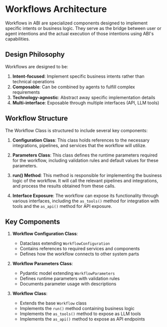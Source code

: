 # Workflows Architecture

Workflows in ABI are specialized components designed to implement specific intents or business logic. They serve as the bridge between user or agent intentions and the actual execution of those intentions using ABI's capabilities.

## Design Philosophy

Workflows are designed to be:
1. **Intent-focused**: Implement specific business intents rather than technical operations
2. **Composable**: Can be combined by agents to fulfill complex requirements
3. **Technology-agnostic**: Abstract away specific implementation details
4. **Multi-interface**: Exposable through multiple interfaces (API, LLM tools)

## Workflow Structure

The Workflow Class is structured to include several key components:

1. **Configuration Class**: This class holds references to the necessary integrations, pipelines, and services that the workflow will utilize.

2. **Parameters Class**: This class defines the runtime parameters required for the workflow, including validation rules and default values for these parameters.

3. **run() Method**: This method is responsible for implementing the business logic of the workflow. It will call the relevant pipelines and integrations, and process the results obtained from these calls.

4. **Interface Exposure**: The workflow can expose its functionality through various interfaces, including the `as_tools()` method for integration with tools and the `as_api()` method for API exposure.

## Key Components

1. **Workflow Configuration Class**:
   - Dataclass extending `WorkflowConfiguration`
   - Contains references to required services and components
   - Defines how the workflow connects to other system parts

2. **Workflow Parameters Class**:
   - Pydantic model extending `WorkflowParameters`
   - Defines runtime parameters with validation rules
   - Documents parameter usage with descriptions

3. **Workflow Class**:
   - Extends the base `Workflow` class
   - Implements the `run()` method containing business logic
   - Implements the `as_tools()` method to expose as LLM tools
   - Implements the `as_api()` method to expose as API endpoints

